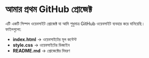 # আমার প্রথম GitHub প্রোজেক্ট

এটি একটি সিম্পল ওয়েবসাইট প্রোজেক্ট যা আমি শুধুমাত্র GitHub ওয়েবসাইট ব্যবহার করে বানিয়েছি।  
ফাইলগুলো:
- **index.html** → ওয়েবসাইটের মূল কন্টেন্ট
- **style.css** → ওয়েবসাইটের ডিজাইন
- **README.md** → প্রোজেক্টের বিবরণ
